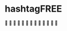 # hashtagFREE
:pizza: :pizza: :pizza: :pizza: :pizza: :pizza: :pizza: :pizza: :pizza: :pizza: :pizza: :pizza: :pizza:
